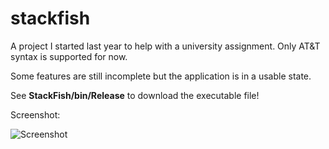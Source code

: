 # stackfish

A project I started last year to help with a university assignment. Only AT&T syntax is supported for now.

Some features are still incomplete but the application is in a usable state.

See **StackFish/bin/Release** to download the executable file!

Screenshot:

![Screenshot](https://i.imgur.com/w9dA33g.png)